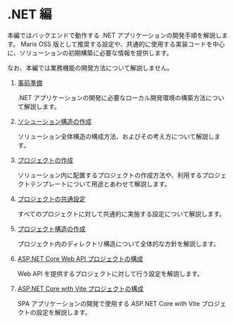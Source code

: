 # .NET 編

本編ではバックエンドで動作する .NET アプリケーションの開発手順を解説します。
Maris OSS 版として推奨する設定や、共通的に使用する実装コードを中心に、ソリューションの初期構築に必要な情報を提供します。

なお、本編では業務機能の開発方法について解説しません。

1. [事前準備](./preparation.md)

    .NET アプリケーションの開発に必要なローカル開発環境の構築方法について解説します。

1. [ソシューション構造の作成](./create-solution-structure.md)

    ソリューション全体構造の構成方法、およびその考え方について解説します。

1. [プロジェクトの作成](./create-project.md)

    ソリューション内に配置するプロジェクトの作成方法や、利用するプロジェクトテンプレートについて用途とあわせて解説します。

1. [プロジェクトの共通設定](./project-settings.md)

    すべてのプロジェクトに対して共通的に実施する設定について解説します。

1. [プロジェクト構造の作成](./create-project-structure.md)

    プロジェクト内のディレクトリ構造について全体的な方針を解説します。

1. [ASP.NET Core Web API プロジェクトの構成](./configure-asp-net-core-web-api-project.md)

    Web API を提供するプロジェクトに対して行う設定を解説します。

1. [ASP.NET Core with Vite プロジェクトの構成](./configure-asp-net-core-with-vite-project.md)

    SPA アプリケーションの開発で使用する ASP.NET Core with Vite プロジェクトの設定を解説します。
